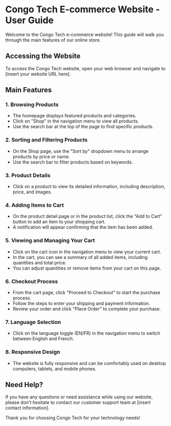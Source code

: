 # Congo Tech E-commerce Website - User Guide

Welcome to the Congo Tech e-commerce website! This guide will walk you through the main features of our online store.

## Accessing the Website

To access the Congo Tech website, open your web browser and navigate to [insert your website URL here].

## Main Features

### 1. Browsing Products

- The homepage displays featured products and categories.
- Click on "Shop" in the navigation menu to view all products.
- Use the search bar at the top of the page to find specific products.

### 2. Sorting and Filtering Products

- On the Shop page, use the "Sort by" dropdown menu to arrange products by price or name.
- Use the search bar to filter products based on keywords.

### 3. Product Details

- Click on a product to view its detailed information, including description, price, and images.

### 4. Adding Items to Cart

- On the product detail page or in the product list, click the "Add to Cart" button to add an item to your shopping cart.
- A notification will appear confirming that the item has been added.

### 5. Viewing and Managing Your Cart

- Click on the cart icon in the navigation menu to view your current cart.
- In the cart, you can see a summary of all added items, including quantities and total price.
- You can adjust quantities or remove items from your cart on this page.

### 6. Checkout Process

- From the cart page, click "Proceed to Checkout" to start the purchase process.
- Follow the steps to enter your shipping and payment information.
- Review your order and click "Place Order" to complete your purchase.

### 7. Language Selection

- Click on the language toggle (EN/FR) in the navigation menu to switch between English and French.

### 8. Responsive Design

- The website is fully responsive and can be comfortably used on desktop computers, tablets, and mobile phones.

## Need Help?

If you have any questions or need assistance while using our website, please don't hesitate to contact our customer support team at [insert contact information].

Thank you for choosing Congo Tech for your technology needs!
